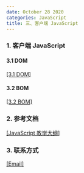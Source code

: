 ```yaml
---
date: October 28 2020
categories: JavaScript
title: 三、客户端 JavaScript
---
```

### 1. 客户端 JavaScript

#### 3.1 DOM

[[3.1 DOM]](https://web-dolphin.github.io/2020/10/28/JavaScript/Tags/%E4%B8%89%E3%80%81%E5%AE%A2%E6%88%B7%E7%AB%AFJavaScript/DOM/Tutorial/DOM/)

#### 3.2 BOM

[[3.2 BOM]](https://web-dolphin.github.io/2020/10/28/JavaScript/Tags/%E4%B8%89%E3%80%81%E5%AE%A2%E6%88%B7%E7%AB%AFJavaScript/BOM/Tutorial/BOM/)

### 2. 参考文档

[[JavaScript 教学大纲]](https://web-oyster.github.io/2020/10/28/JavaScript/Tutorial/JavaScript%E6%95%99%E5%AD%A6%E5%A4%A7%E7%BA%B2/)

### 3. 联系方式

[[Email]](yuanmin8888@outlook.com)
